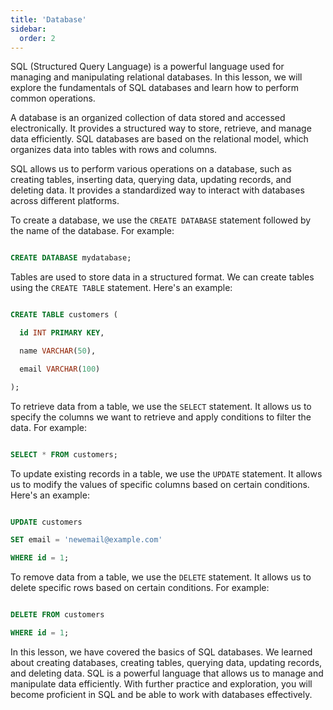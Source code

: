 ```yaml
---
title: 'Database'
sidebar:
  order: 2
---
```


 SQL (Structured Query Language) is a powerful language used for managing and manipulating relational databases. In this lesson, we will explore the fundamentals of SQL databases and learn how to perform common operations.





A database is an organized collection of data stored and accessed electronically. It provides a structured way to store, retrieve, and manage data efficiently. SQL databases are based on the relational model, which organizes data into tables with rows and columns.





SQL allows us to perform various operations on a database, such as creating tables, inserting data, querying data, updating records, and deleting data. It provides a standardized way to interact with databases across different platforms.





To create a database, we use the `CREATE DATABASE` statement followed by the name of the database. For example:



```sql

CREATE DATABASE mydatabase;

```





Tables are used to store data in a structured format. We can create tables using the `CREATE TABLE` statement. Here's an example:



```sql

CREATE TABLE customers (

  id INT PRIMARY KEY,

  name VARCHAR(50),

  email VARCHAR(100)

);

```





To retrieve data from a table, we use the `SELECT` statement. It allows us to specify the columns we want to retrieve and apply conditions to filter the data. For example:



```sql

SELECT * FROM customers;

```





To update existing records in a table, we use the `UPDATE` statement. It allows us to modify the values of specific columns based on certain conditions. Here's an example:



```sql

UPDATE customers

SET email = 'newemail@example.com'

WHERE id = 1;

```





To remove data from a table, we use the `DELETE` statement. It allows us to delete specific rows based on certain conditions. For example:



```sql

DELETE FROM customers

WHERE id = 1;

```





In this lesson, we have covered the basics of SQL databases. We learned about creating databases, creating tables, querying data, updating records, and deleting data. SQL is a powerful language that allows us to manage and manipulate data efficiently. With further practice and exploration, you will become proficient in SQL and be able to work with databases effectively.

